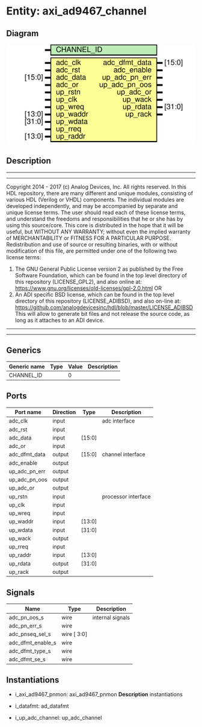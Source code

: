 # Entity: axi_ad9467_channel

## Diagram

![Diagram](axi_ad9467_channel.svg "Diagram")
## Description

***************************************************************************
 ***************************************************************************
 Copyright 2014 - 2017 (c) Analog Devices, Inc. All rights reserved.
 In this HDL repository, there are many different and unique modules, consisting
 of various HDL (Verilog or VHDL) components. The individual modules are
 developed independently, and may be accompanied by separate and unique license
 terms.
 The user should read each of these license terms, and understand the
 freedoms and responsibilities that he or she has by using this source/core.
 This core is distributed in the hope that it will be useful, but WITHOUT ANY
 WARRANTY; without even the implied warranty of MERCHANTABILITY or FITNESS FOR
 A PARTICULAR PURPOSE.
 Redistribution and use of source or resulting binaries, with or without modification
 of this file, are permitted under one of the following two license terms:
   1. The GNU General Public License version 2 as published by the
      Free Software Foundation, which can be found in the top level directory
      of this repository (LICENSE_GPL2), and also online at:
      <https://www.gnu.org/licenses/old-licenses/gpl-2.0.html>
 OR
   2. An ADI specific BSD license, which can be found in the top level directory
      of this repository (LICENSE_ADIBSD), and also on-line at:
      https://github.com/analogdevicesinc/hdl/blob/master/LICENSE_ADIBSD
      This will allow to generate bit files and not release the source code,
      as long as it attaches to an ADI device.
 ***************************************************************************
 ***************************************************************************
 
## Generics

| Generic name | Type | Value | Description |
| ------------ | ---- | ----- | ----------- |
| CHANNEL_ID   |      | 0     |             |
## Ports

| Port name     | Direction | Type   | Description         |
| ------------- | --------- | ------ | ------------------- |
| adc_clk       | input     |        | adc interface       |
| adc_rst       | input     |        |                     |
| adc_data      | input     | [15:0] |                     |
| adc_or        | input     |        |                     |
| adc_dfmt_data | output    | [15:0] | channel interface   |
| adc_enable    | output    |        |                     |
| up_adc_pn_err | output    |        |                     |
| up_adc_pn_oos | output    |        |                     |
| up_adc_or     | output    |        |                     |
| up_rstn       | input     |        | processor interface |
| up_clk        | input     |        |                     |
| up_wreq       | input     |        |                     |
| up_waddr      | input     | [13:0] |                     |
| up_wdata      | input     | [31:0] |                     |
| up_wack       | output    |        |                     |
| up_rreq       | input     |        |                     |
| up_raddr      | input     | [13:0] |                     |
| up_rdata      | output    | [31:0] |                     |
| up_rack       | output    |        |                     |
## Signals

| Name              | Type        | Description       |
| ----------------- | ----------- | ----------------- |
| adc_pn_oos_s      | wire        | internal signals  |
| adc_pn_err_s      | wire        |                   |
| adc_pnseq_sel_s   | wire [ 3:0] |                   |
| adc_dfmt_enable_s | wire        |                   |
| adc_dfmt_type_s   | wire        |                   |
| adc_dfmt_se_s     | wire        |                   |
## Instantiations

- i_axi_ad9467_pnmon: axi_ad9467_pnmon
**Description**
instantiations

- i_datafmt: ad_datafmt
- i_up_adc_channel: up_adc_channel
